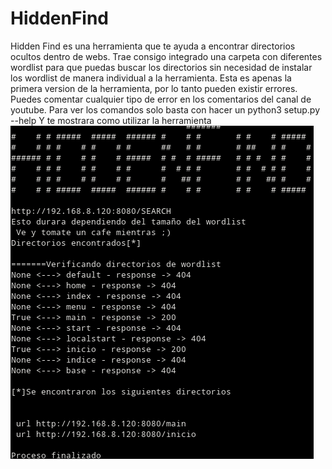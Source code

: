 <h1>HiddenFind</h1>
<p>
Hidden Find es una herramienta que te ayuda a encontrar directorios
ocultos dentro de webs.
Trae consigo integrado una carpeta con diferentes wordlist para que
puedas buscar los directorios sin necesidad de instalar los wordlist
de manera individual a la herramienta.
Esta es apenas la primera version de la herramienta, por lo tanto
pueden existir errores.
Puedes comentar cualquier tipo de error en los comentarios del canal
de youtube.
Para ver los comandos solo basta con hacer un   
python3 setup.py --help
Y te mostrara como utilizar la herramienta<br>
<img src="./demo.png">
</p>
